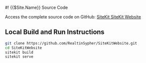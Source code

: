 #! {{$Site.Name}} Source Code

Access the complete source code on GitHub:
<a href="https://github.com/RealtinSypher/SiteKit" target="_blank">
SiteKit
</a>
<a href="https://github.com/RealtinSypher/SiteKitWebsite" target="_blank">
SiteKit Website
</a>

## Local Build and Run Instructions

```bash
git clone https://github.com/RealtinSypher/SiteKitWebsite.git
cd SiteKitWebsite
sitekit build
sitekit serve
```